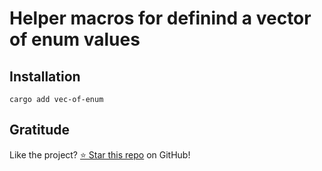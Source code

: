 <!-- DO NOT EDIT -->
<!-- This file is automatically generated by README.ts. -->
<!-- Edit README.ts if you want to make changes. -->

# Helper macros for definind a vector of enum values



## Installation

```shell
cargo add vec-of-enum
```

## Gratitude

Like the project? [⭐ Star this repo](https://github.com/DenisGorbachev/vec-of-enum) on GitHub!
